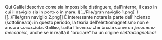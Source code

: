 Qui Galilei descrive come sia impossibile distinguere, dall'interno, il caso in cui il naviglio sia in porto o in mare. 
![[../File/gran naviglio 1.png]]
![[../File/gran naviglio 2.png]]
È interessante notare la parte dell'incienso (sottolineata): in questo periodo, la teoria dell'elettromagnetismo non è ancora conosciuta. Galileo, tratta l'incenso che brucia come un _fenomeno meccanico_, anche se in realtà il "bruciare" ha un origine _elettromagnetica_!